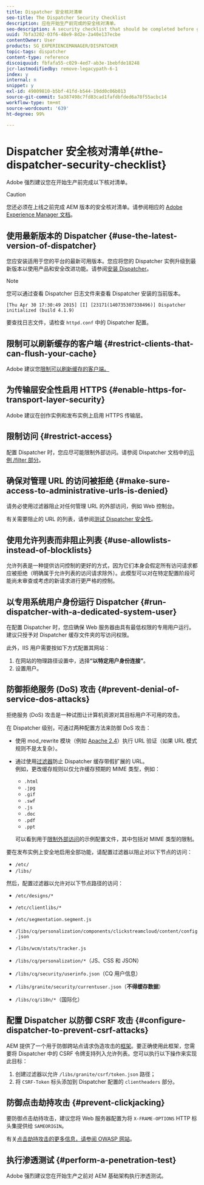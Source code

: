 ```yaml
---
title: Dispatcher 安全核对清单
seo-title: The Dispatcher Security Checklist
description: 应在开始生产前完成的安全核对清单。
seo-description: A security checklist that should be completed before going on production.
uuid: 7bfa3202-03f6-48e9-8d2e-2a40e137ecbe
contentOwner: User
products: SG_EXPERIENCEMANAGER/DISPATCHER
topic-tags: dispatcher
content-type: reference
discoiquuid: fbfafa55-c029-4ed7-ab3e-1bebfde18248
jcr-lastmodifiedby: remove-legacypath-6-1
index: y
internal: n
snippet: y
exl-id: 49009810-b5bf-41fd-b544-19dd0c06b013
source-git-commit: 5a387498c7fd83cad1fafdbfded6a78f55acbc14
workflow-type: tm+mt
source-wordcount: '639'
ht-degree: 99%

---
```


# Dispatcher 安全核对清单{#the-dispatcher-security-checklist}

<!-- 

Comment Type: remark
Last Modified By: unknown unknown (ims-author-00AF43764F54BE740A490D44@AdobeID)
Last Modified Date: 2015-06-05T05:14:35.365-0400

<p>Food for thought listed on <a href="https://jira.corp.adobe.com/browse/DOC-5649">DOC-5649</a>. To be considered while proof-reading.</p> 
<p> </p>

 -->

Adobe 强烈建议您在开始生产前完成以下核对清单。

>[!CAUTION]
>
>您还必须在上线之前完成 AEM 版本的安全核对清单。请参阅相应的 [Adobe Experience Manager 文档](https://helpx.adobe.com/experience-manager/6-5/sites/administering/using/security-checklist.html)。

## 使用最新版本的 Dispatcher {#use-the-latest-version-of-dispatcher}

您应安装适用于您的平台的最新可用版本。您应将您的 Dispatcher 实例升级到最新版本以使用产品和安全改进功能。请参阅[安装 Dispatcher](dispatcher-install.md)。

>[!NOTE]
>
>您可以通过查看 Dispatcher 日志文件来查看 Dispatcher 安装的当前版本。
>
>`[Thu Apr 30 17:30:49 2015] [I] [23171(140735307338496)] Dispatcher initialized (build 4.1.9)`
>
>要查找日志文件，请检查 `httpd.conf` 中的 Dispatcher 配置。

## 限制可以刷新缓存的客户端 {#restrict-clients-that-can-flush-your-cache}

Adobe 建议您[限制可以刷新缓存的客户端。](dispatcher-configuration.md#limiting-the-clients-that-can-flush-the-cache)

## 为传输层安全性启用 HTTPS {#enable-https-for-transport-layer-security}

Adobe 建议在创作实例和发布实例上启用 HTTPS 传输层。

<!-- 

Comment Type: remark
Last Modified By: unknown unknown (ims-author-00AF43764F54BE740A490D44@AdobeID)
Last Modified Date: 2015-06-26T04:41:28.841-0400

<p>Recommended to have SSL termination, front end SSL.</p> 
<p>Question is do we want to have SSL communication between dispatcher and AEM instances (publish and/or author).</p> 
<p>We might want to have two items:</p> 
<ul> 
 <li>MUST HTTPS clients -&gt; dispatcher / load balancer</li> 
 <li>NICE load balancer -&gt; dispatcher<br /> </li> 
 <li>NICE dispatcher -&gt; instances if sensitive information such as credit cards / or infrastructure requirements such as DMZ</li> 
</ul>

 -->

## 限制访问 {#restrict-access}

配置 Dispatcher 时，您应尽可能限制外部访问。请参阅 Dispatcher 文档中的[示例 /filter 部分](dispatcher-configuration.md#main-pars_184_1_title)。

## 确保对管理 URL 的访问被拒绝 {#make-sure-access-to-administrative-urls-is-denied}

请务必使用过滤器阻止对任何管理 URL 的外部访问，例如 Web 控制台。

有关需要阻止的 URL 的列表，请参阅[测试 Dispatcher 安全性](dispatcher-configuration.md#testing-dispatcher-security)。

## 使用允许列表而非阻止列表 {#use-allowlists-instead-of-blocklists}

允许列表是一种提供访问控制的更好的方式，因为它们本身会假定所有访问请求都应被拒绝（明确属于允许列表的访问请求除外）。此模型可以对在特定配置阶段可能尚未审查或考虑的新请求进行更严格的控制。

## 以专用系统用户身份运行 Dispatcher {#run-dispatcher-with-a-dedicated-system-user}

在配置 Dispatcher 时，您应确保 Web 服务器由具有最低权限的专用用户运行。建议只授予对 Dispatcher 缓存文件夹的写访问权限。

此外，IIS 用户需要按如下方式配置其网站：

1. 在网站的物理路径设置中，选择&#x200B;**“以特定用户身份连接”**。
1. 设置用户。

## 防御拒绝服务 (DoS) 攻击 {#prevent-denial-of-service-dos-attacks}

拒绝服务 (DoS) 攻击是一种试图让计算机资源对其目标用户不可用的攻击。

在 Dispatcher 级别，可通过两种配置方法来防御 DoS 攻击：[](https://docs.adobe.com/content/docs/en/dispatcher.html#/filter (过滤器))

* 使用 mod_rewrite 模块（例如 [Apache 2.4](https://httpd.apache.org/docs/2.4/mod/mod_rewrite.html)）执行 URL 验证（如果 URL 模式规则不是太复杂）。

* 通过使用[过滤器](dispatcher-configuration.md#configuring-access-to-conten-tfilter)防止 Dispatcher 缓存带假扩展的 URL。\
   例如，更改缓存规则以仅允许缓存预期的 MIME 类型，例如：

   * `.html`
   * `.jpg`
   * `.gif`
   * `.swf`
   * `.js`
   * `.doc`
   * `.pdf`
   * `.ppt`

   可以看到用于[限制外部访问](#restrict-access)的示例配置文件，其中包括对 MIME 类型的限制。

要在发布实例上安全地启用全部功能，请配置过滤器以阻止对以下节点的访问：

* `/etc/`
* `/libs/`

然后，配置过滤器以允许对以下节点路径的访问：

* `/etc/designs/*`
* `/etc/clientlibs/*`
* `/etc/segmentation.segment.js`
* `/libs/cq/personalization/components/clickstreamcloud/content/config.json`
* `/libs/wcm/stats/tracker.js`
* `/libs/cq/personalization/*`（JS、CSS 和 JSON）
* `/libs/cq/security/userinfo.json`（CQ 用户信息）
* `/libs/granite/security/currentuser.json`（**不得缓存数据**）

* `/libs/cq/i18n/*`（国际化）

<!-- 

Comment Type: remark
Last Modified By: unknown unknown (ims-author-00AF43764F54BE740A490D44@AdobeID)
Last Modified Date: 2015-06-26T04:38:17.016-0400

<p>We need to highlight whether a path applies to all versions or specific ones.<br /> </p>

 -->

## 配置 Dispatcher 以防御 CSRF 攻击 {#configure-dispatcher-to-prevent-csrf-attacks}

AEM 提供了一个用于防御跨站点请求伪造攻击的[框架](https://helpx.adobe.com/experience-manager/6-3/sites/administering/using/security-checklist.html#verification-steps)。要正确使用此框架，您需要将 Dispatcher 中的 CSRF 令牌支持列入允许列表。您可以执行以下操作来实现此目标：

1. 创建过滤器以允许 `/libs/granite/csrf/token.json` 路径；
1. 将 `CSRF-Token` 标头添加到 Dispatcher 配置的 `clientheaders` 部分。

## 防御点击劫持攻击 {#prevent-clickjacking}

要防御点击劫持攻击，建议您将 Web 服务器配置为将 `X-FRAME-OPTIONS` HTTP 标头集提供给 `SAMEORIGIN`。

有关[点击劫持攻击的更多信息，请参阅 OWASP 网站](https://owasp.org/www-community/attacks/Clickjacking)。

## 执行渗透测试 {#perform-a-penetration-test}

Adobe 强烈建议您在开始生产之前对 AEM 基础架构执行渗透测试。
